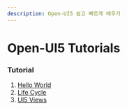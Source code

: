 ```yaml
---
description: Open-UI5 쉽고 빠르게 배우기
---
```


# Open-UI5 Tutorials

### Tutorial

1. [Hello World](tutorial-01.-hello-world.md)
2. [Life Cycle](tutorial-02.-life-cycle.md)
3. [UI5 Views](tutorial-03.-ui5-views.md)



